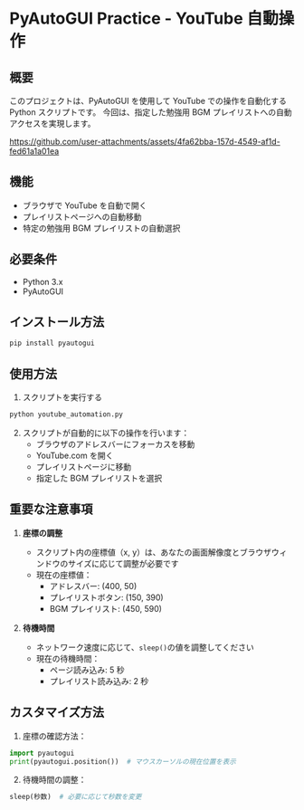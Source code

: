 # PyAutoGUI Practice - YouTube 自動操作

## 概要

このプロジェクトは、PyAutoGUI を使用して YouTube での操作を自動化する Python スクリプトです。
今回は、指定した勉強用 BGM プレイリストへの自動アクセスを実現します。

https://github.com/user-attachments/assets/4fa62bba-157d-4549-af1d-fed61a1a01ea

## 機能

- ブラウザで YouTube を自動で開く
- プレイリストページへの自動移動
- 特定の勉強用 BGM プレイリストの自動選択

## 必要条件

- Python 3.x
- PyAutoGUI

## インストール方法

```bash
pip install pyautogui
```

## 使用方法

1. スクリプトを実行する

```bash
python youtube_automation.py
```

2. スクリプトが自動的に以下の操作を行います：
   - ブラウザのアドレスバーにフォーカスを移動
   - YouTube.com を開く
   - プレイリストページに移動
   - 指定した BGM プレイリストを選択

## 重要な注意事項

1. **座標の調整**

   - スクリプト内の座標値（x, y）は、あなたの画面解像度とブラウザウィンドウのサイズに応じて調整が必要です
   - 現在の座標値：
     - アドレスバー: (400, 50)
     - プレイリストボタン: (150, 390)
     - BGM プレイリスト: (450, 590)

2. **待機時間**
   - ネットワーク速度に応じて、`sleep()`の値を調整してください
   - 現在の待機時間：
     - ページ読み込み: 5 秒
     - プレイリスト読み込み: 2 秒

## カスタマイズ方法

1. 座標の確認方法：

```python
import pyautogui
print(pyautogui.position())  # マウスカーソルの現在位置を表示
```

2. 待機時間の調整：

```python
sleep(秒数)  # 必要に応じて秒数を変更
```
